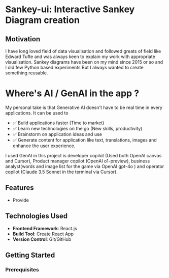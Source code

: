# Sankey-ui: Interactive Sankey Diagram creation

## Motivation
I have long loved field of data visualisation and followed greats of field like Edward Tufte and was always keen to explain my work with appropriate visualisation.
Sankey diagrams have been on my mind since 2015 or so and I did few Python based experiments
But I always wanted to create something reusable.


# Where's AI / GenAI in the app ? 
My personal take is that Generative AI doesn't have to be real time in every applications. It can be used to 
- ✅ Build applications faster (Time to market)
- ✅ Learn new technologies on the go (New skills, productivity)
- ✅ Brainstorm on application ideas and use
- ✅ Generate content for application like text, translations, images and enhance the user experience.

I used GenAI in this project is developer copilot (Used both OpenAI canvas and Cursor), Product manager copilot (OpenAI o1-preview), business analyst(words and image list for the game via OpenAI gpt-4o ) and operator copilot (Claude 3.5 Sonnet in the terminal via Cursor).


## Features
- Provide 

## Technologies Used
- **Frontend Framework**: React.js
- **Build Tool**: Create React App
- **Version Control**: Git/GitHub

## Getting Started

### Prerequisites